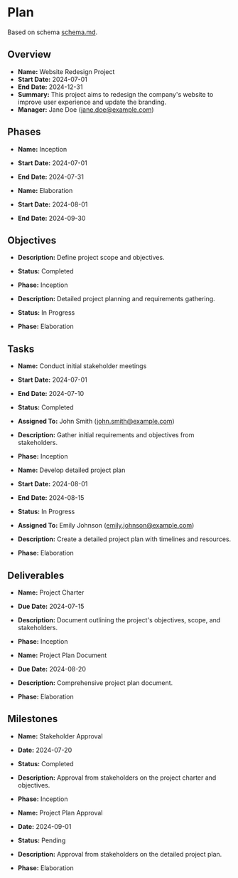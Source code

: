# Plan

Based on schema [schema.md](schema.md).

## Overview
- **Name:** Website Redesign Project
- **Start Date:** 2024-07-01
- **End Date:** 2024-12-31
- **Summary:** This project aims to redesign the company's website to improve user experience and update the branding.
- **Manager:** Jane Doe (jane.doe@example.com)

## Phases
- **Name:** Inception
- **Start Date:** 2024-07-01
- **End Date:** 2024-07-31

- **Name:** Elaboration
- **Start Date:** 2024-08-01
- **End Date:** 2024-09-30

## Objectives
- **Description:** Define project scope and objectives.
- **Status:** Completed
- **Phase:** Inception

- **Description:** Detailed project planning and requirements gathering.
- **Status:** In Progress
- **Phase:** Elaboration

## Tasks
- **Name:** Conduct initial stakeholder meetings
- **Start Date:** 2024-07-01
- **End Date:** 2024-07-10
- **Status:** Completed
- **Assigned To:** John Smith (john.smith@example.com)
- **Description:** Gather initial requirements and objectives from stakeholders.
- **Phase:** Inception

- **Name:** Develop detailed project plan
- **Start Date:** 2024-08-01
- **End Date:** 2024-08-15
- **Status:** In Progress
- **Assigned To:** Emily Johnson (emily.johnson@example.com)
- **Description:** Create a detailed project plan with timelines and resources.
- **Phase:** Elaboration

## Deliverables
- **Name:** Project Charter
- **Due Date:** 2024-07-15
- **Description:** Document outlining the project's objectives, scope, and stakeholders.
- **Phase:** Inception

- **Name:** Project Plan Document
- **Due Date:** 2024-08-20
- **Description:** Comprehensive project plan document.
- **Phase:** Elaboration

## Milestones
- **Name:** Stakeholder Approval
- **Date:** 2024-07-20
- **Status:** Completed
- **Description:** Approval from stakeholders on the project charter and objectives.
- **Phase:** Inception

- **Name:** Project Plan Approval
- **Date:** 2024-09-01
- **Status:** Pending
- **Description:** Approval from stakeholders on the detailed project plan.
- **Phase:** Elaboration
